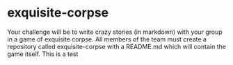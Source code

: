 # exquisite-corpse
Your challenge will be to write crazy stories (in markdown) with your group in a game of exquisite corpse. All members of the team must create a repository called exquisite-corpse with a README.md which will contain the game itself.
This is a test